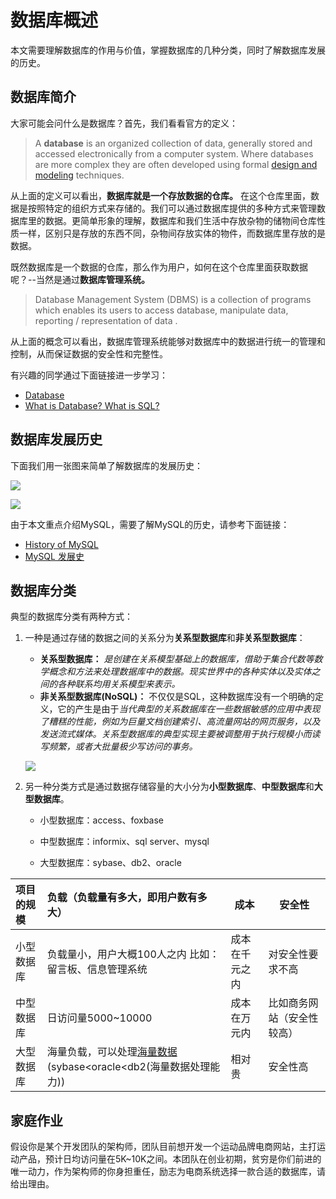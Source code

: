 # 数据库概述

本文需要理解数据库的作用与价值，掌握数据库的几种分类，同时了解数据库发展的历史。

## 数据库简介

大家可能会问什么是数据库？首先，我们看看官方的定义：

>A **database** is an organized collection of data, generally stored and accessed electronically from a computer system. Where databases are more complex they are often developed using formal [design and modeling](https://en.wikipedia.org/wiki/Database#Design_and_modeling) techniques.

从上面的定义可以看出，**数据库就是一个存放数据的仓库。** 在这个仓库里面，数据是按照特定的组织方式来存储的。我们可以通过数据库提供的多种方式来管理数据库里的数据。更简单形象的理解，数据库和我们生活中存放杂物的储物间仓库性质一样，区别只是存放的东西不同，杂物间存放实体的物件，而数据库里存放的是数据。

既然数据库是一个数据的仓库，那么作为用户，如何在这个仓库里面获取数据呢？--当然是通过**数据库管理系统。**

> Database Management System (DBMS) is a collection of programs which enables its users to access database, manipulate data, reporting / representation of  data .

从上面的概念可以看出，数据库管理系统能够对数据库中的数据进行统一的管理和控制，从而保证数据的安全性和完整性。

有兴趣的同学通过下面链接进一步学习：

* [Database](https://en.wikipedia.org/wiki/Database)
* [What is Database? What is SQL?](https://www.guru99.com/introduction-to-database-sql.html)



## 数据库发展历史

下面我们用一张图来简单了解数据库的发展历史：

![](http://ww1.sinaimg.cn/large/af4e9f79ly1fzfcc70zqbj20ku36y7wh.jpg)

![](http://ww1.sinaimg.cn/large/af4e9f79ly1fzfcdju6ytj20ku3bwe81.jpg)



由于本文重点介绍MySQL，需要了解MySQL的历史，请参考下面链接：

* [History of MySQL](https://en.wikipedia.org/wiki/MySQL#History)
* [MySQL 发展史](https://blog.csdn.net/tianlesoftware/article/details/6999245)



## 数据库分类

典型的数据库分类有两种方式：

1. 一种是通过存储的数据之间的关系分为**关系型数据库**和**非关系型数据库**：

   * **关系型数据库：** *是创建在关系模型基础上的数据库，借助于集合代数等数学概念和方法来处理数据库中的数据。现实世界中的各种实体以及实体之间的各种联系均用关系模型来表示。*
   * **非关系型数据库(NoSQL)：** 不仅仅是SQL，这种数据库没有一个明确的定义，它的产生是由于*当代典型的关系数据库在一些数据敏感的应用中表现了糟糕的性能，例如为巨量文档创建索引、高流量网站的网页服务，以及发送流式媒体。关系型数据库的典型实现主要被调整用于执行规模小而读写频繁，或者大批量极少写访问的事务。*

    ![](http://ww1.sinaimg.cn/large/af4e9f79ly1fzfdrtehr8j20hs0ej0tx.jpg)

   

2. 另一种分类方式是通过数据存储容量的大小分为**小型数据库**、**中型数据库**和**大型数据库**。

   * 小型数据库：access、foxbase

   * 中型数据库：informix、sql server、mysql

   * 大型数据库：sybase、db2、oracle

| 项目的规模 | 负载（负载量有多大，即用户数有多大）                         | 成本           | 安全性                     |
| :--------- | :----------------------------------------------------------- | -------------- | -------------------------- |
| 小型数据库 | 负载量小，用户大概100人之内 比如：留言板、信息管理系统       | 成本在千元之内 | 对安全性要求不高           |
| 中型数据库 | 日访问量5000~10000                                           | 成本在万元内   | 比如商务网站（安全性较高） |
| 大型数据库 | 海量负载，可以处理[海量数据](https://www.baidu.com/s?wd=%E6%B5%B7%E9%87%8F%E6%95%B0%E6%8D%AE&tn=24004469_oem_dg&rsv_dl=gh_pl_sl_csd)(sybase<oracle<db2(海量数据处理能力)) | 相对贵         | 安全性高                   |



## 家庭作业

假设你是某个开发团队的架构师，团队目前想开发一个运动品牌电商网站，主打运动产品，预计日均访问量在5K~10K之间。本团队在创业初期，贫穷是你们前进的唯一动力，作为架构师的你身担重任，励志为电商系统选择一款合适的数据库，请给出理由。
